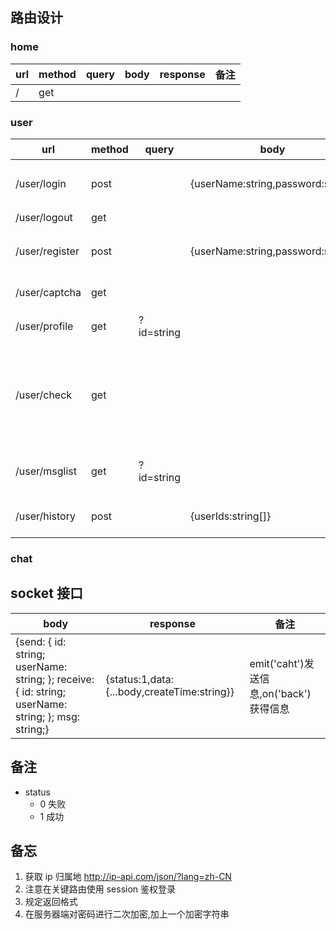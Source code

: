 ## 路由设计

### home



| url  | method | query | body | response | 备注 |
| ---- | ------ | ----- | ---- | -------- | ---- |
| /    | get    |       |      |          |      |

### user



| url            | method | query      | body                              | response                                                     | 备注                                            |
| -------------- | ------ | ---------- | --------------------------------- | ------------------------------------------------------------ | ----------------------------------------------- |
| /user/login    | post   |            | {userName:string,password:string} | {status:1,data:{userName:string,id:string}}                  | 登录 md5 加密                                   |
| /user/logout   | get    |            |                                   | {status:1}                                                   | 退出                                            |
| /user/register | post   |            | {userName:string,password:string} | {status:1,data:{userName:string,id:string}}                  | 注册 md5 加密                                   |
| /user/captcha  | get    |            |                                   | {status:1,data:{img:string,text:string}}                     | 返回验证码                                      |
| /user/profile  | get    | ?id=string |                                   | {status:1,data:{}}                                           | 返回用户信息                                    |
| /user/check    | get    |            |                                   |                                                              | 带上 cookie,判断权限,根据 cookie 来进行 id 获取 |
| /user/msglist  | get    | ?id=string |                                   | {status:1,data:string[]                                      | 返回数据为id集合                                |
| /user/history  | post   |            | {userIds:string[]}                | {status:1,data:{send:{},receive:{},msg:string,createTime:string}[]} |                                                 |

### chat



## socket 接口

| body                                                         | response                                    | 备注                                    |
| ------------------------------------------------------------ | ------------------------------------------- | --------------------------------------- |
| {send: {    id: string;    userName: string;  };  receive:  {    id: string;   userName: string;  };  msg: string;} | {status:1,data:{...body,createTime:string}} | emit('caht')发送信息,on('back')获得信息 |



## 备注

- status
  - 0 失败
  - 1 成功

## 备忘

1. 获取 ip 归属地 http://ip-api.com/json/?lang=zh-CN
2. 注意在关键路由使用 session 鉴权登录
3. 规定返回格式
4. 在服务器端对密码进行二次加密,加上一个加密字符串
